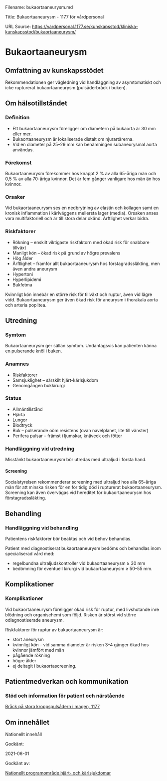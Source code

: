 Filename: bukaortaaneurysm.md

Title: Bukaortaaneurysm - 1177 för vårdpersonal

URL Source: https://vardpersonal.1177.se/kunskapsstod/kliniska-kunskapsstod/bukaortaaneurysm/

Bukaortaaneurysm
================

Omfattning av kunskapsstödet
----------------------------

Rekommendationen ger vägledning vid handläggning av asymtomatiskt och icke rupturerat bukaortaaneurysm (pulsåderbråck i buken).

Om hälsotillståndet
-------------------

### Definition

*   Ett bukaortaaneurysm föreligger om diametern på bukaorta är 30 mm eller mer.
*   Bukaortaaneurysm är lokaliserade distalt om njurartärerna.
*   Vid en diameter på 25–29 mm kan benämningen subaneurysmal aorta användas.

### Förekomst

Bukaortaaneurysm förekommer hos knappt 2 % av alla 65-åriga män och 0,5 % av alla 70-åriga kvinnor. Det är fem gånger vanligare hos män än hos kvinnor.

### Orsaker

Vid bukaortaaneurysm ses en nedbrytning av elastin och kollagen samt en kronisk inflammation i kärlväggens mellersta lager (media). Orsaken anses vara multifaktoriell och är till stora delar okänd. Ärftlighet verkar bidra.

### Riskfaktorer

*   Rökning – enskilt viktigaste riskfaktorn med ökad risk för snabbare tillväxt
*   Manligt kön – ökad risk på grund av högre prevalens
*   Hög ålder
*   Ärftlighet – framför allt bukaortaaneurysm hos förstagradssläkting, men även andra aneurysm
*   Hypertoni
*   Hyperlipidemi
*   Bukfetma

Kvinnligt kön innebär en större risk för tillväxt och ruptur, även vid lägre vidd. Bukaortaaneurysm ger även ökad risk för aneurysm i thorakala aorta och arteria poplitea.

Utredning
---------

### Symtom

Bukaortaaneurysm ger sällan symtom. Undantagsvis kan patienten känna en pulserande knöl i buken.

### Anamnes

*   Riskfaktorer
*   Samsjuklighet – särskilt hjärt-kärlsjukdom
*   Genomgången bukkirurgi

### Status

*   Allmäntillstånd
*   Hjärta
*   Lungor
*   Blodtryck
*   Buk – pulserande oöm resistens (ovan navelplanet, lite till vänster)
*   Perifera pulsar – främst i ljumskar, knäveck och fötter

### Handläggning vid utredning

Misstänkt bukaortaaneurysm bör utredas med ultraljud i första hand.

#### Screening

Socialstyrelsen rekommenderar screening med ultraljud hos alla 65-åriga män för att minska risken för en för tidig död i rupturerat bukaortaaneurysm. Screening kan även övervägas vid hereditet för bukaortaaneurysm hos förstagradssläkting.

Behandling
----------

### Handläggning vid behandling

Patientens riskfaktorer bör beaktas och vid behov behandlas.

Patient med diagnostiserat bukaortaaneurysm bedöms och behandlas inom specialiserad vård med:

*   regelbundna ultraljudskontroller vid bukaortaaneurysm ≥ 30 mm
*   bedömning för eventuell kirurgi vid bukaortaaneurysm ≥ 50–55 mm.

Komplikationer
--------------

### Komplikationer

Vid bukaortaaneurysm föreligger ökad risk för ruptur, med livshotande inre blödning och organischemi som följd. Risken är störst vid större odiagnostiserade aneurysm.

Riskfaktorer för ruptur av bukaortaaneurysm är:

*   stort aneurysm
*   kvinnligt kön – vid samma diameter är risken 3–4 gånger ökad hos kvinnor jämfört med män
*   pågående rökning
*   högre ålder
*   ej deltagit i bukaortascreening.

Patientmedverkan och kommunikation
----------------------------------

### Stöd och information för patient och närstående

[Bråck på stora kroppspulsådern i magen, 1177](https://www.1177.se/sjukdomar--besvar/hjarta-och-blodkarl/blodkarl/brack-pa-stora-kroppspulsadern-i-magen/)

Om innehållet
-------------

Nationellt innehåll

Godkänt:

2021-06-01

Godkänt av:

[Nationellt programområde hjärt- och kärlsjukdomar](https://kunskapsstyrningvard.se/kunskapsstyrningvard/programomradenochsamverkansgrupper/nationellaprogramomraden/npohjartochkarlsjukdomar.56430.html)
